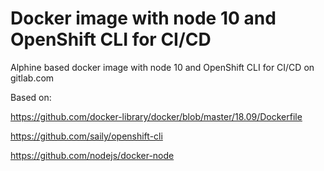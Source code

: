 Docker image with node 10 and OpenShift CLI for CI/CD 
=======================

Alphine based docker image with node 10 and OpenShift CLI for CI/CD on gitlab.com

Based on:

https://github.com/docker-library/docker/blob/master/18.09/Dockerfile

https://github.com/saily/openshift-cli

https://github.com/nodejs/docker-node



